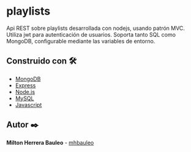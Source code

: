 # playlists
Api REST sobre playlists desarrollada con nodejs, usando patrón MVC. Utiliza jwt para autenticación de usuarios. Soporta tanto SQL como MongoDB, configurable mediante las variables de entorno.

## Construido con 🛠️

* [MongoDB](https://www.mongodb.com/) 
* [Express](https://expressjs.com/)
* [Node.js](https://nodejs.org/)
* [MySQL](https://www.mysql.com/) 
* [Javascript](https://developer.mozilla.org/en-US/docs/Web/JavaScript)

## Autor ✒️

**Milton Herrera Bauleo** - [mhbauleo](https://github.com/mhbauleo)
